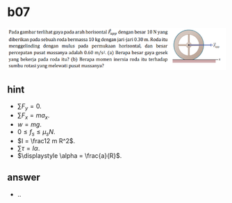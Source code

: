 # b07
![](../img/b07.png)


## hint
+ $\displaystyle \sum F_y = 0$.
+ $\displaystyle \sum F_x = m a_x$.
+ $w = mg$.
+ $0 \le f_s \le \mu_s N$.
+ $I = \frac12 m R^2$.
+ $\displaystyle \sum \tau = I \alpha$.
+ $\displaystyle \alpha = \frac{a}{R}$.

## answer
+ ..